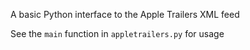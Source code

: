 A basic Python interface to the Apple Trailers XML feed

See the `main` function in `appletrailers.py` for usage
